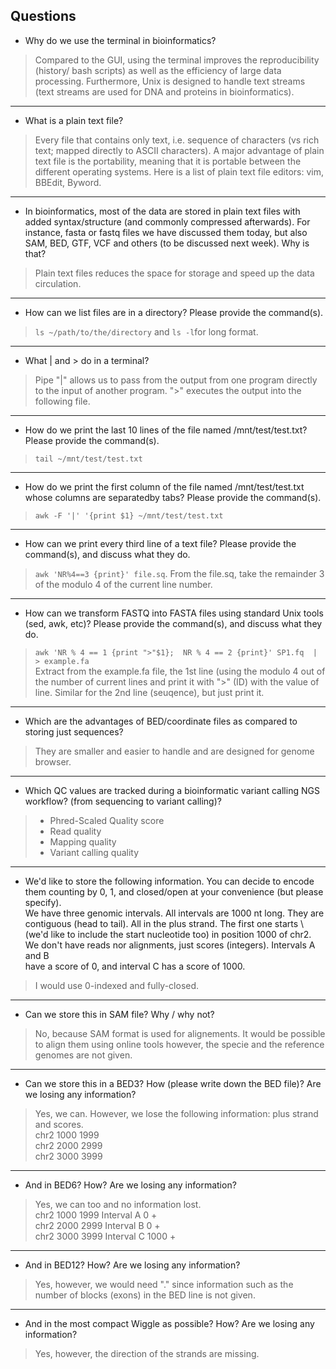 ## Questions 
* Why do we use the terminal in bioinformatics?
> Compared to the GUI, using the terminal improves the reproducibility (history/ bash scripts) as well as the efficiency of large data processing. Furthermore, Unix is designed to handle text streams (text streams are used for DNA and proteins in bioinformatics). 
---
* What is a plain text file?
> Every file that contains only text, i.e. sequence of characters (vs rich text;  mapped directly to ASCII characters). A major advantage of plain text file is the portability, meaning that it is portable between the different operating systems. Here is a list of plain text file editors: vim, BBEdit, Byword.
---
* In bioinformatics, most of the data are stored in plain text files with added syntax/structure (and commonly compressed afterwards). For instance, fasta or fastq files we have discussed them today, but also SAM, BED, GTF, VCF and others (to be discussed next week). Why is that?
> Plain text files reduces the space for storage and speed up the data circulation. 
---
* How can we list files are in a directory? Please provide the command(s).
> `ls ~/path/to/the/directory` and `ls -l`for long format. 
---
* What | and > do in a terminal?
> Pipe "|" allows us to pass from the output from one program directly to the input of another program. 
> ">" executes the output into the following file. 
---
* How do we print the last 10 lines of the file named /mnt/test/test.txt? Please provide the command(s).
> `tail ~/mnt/test/test.txt`
---
* How do we print the first column of the file named /mnt/test/test.txt whose columns are separatedby tabs? Please provide the command(s).
> `awk -F '|' '{print $1} ~/mnt/test/test.txt `
---
* How can we print every third line of a text file? Please provide the command(s), and discuss what they do.
> `awk 'NR%4==3 {print}' file.sq`. From the file.sq, take the remainder 3 of the modulo 4 of the current line number. 
---
* How can we transform FASTQ into FASTA files using standard Unix tools (sed, awk, etc)? Please provide the command(s), and discuss what they do.
> `awk 'NR % 4 == 1 {print ">"$1}; 
     NR % 4 == 2 {print}' SP1.fq 
     | > example.fa` \
Extract from the example.fa file, the 1st line (using the modulo 4 out of the number of current lines and print it with ">" (ID) with the value of line. Similar for the 2nd line (seuqence), but just print it. 
---
* Which are the advantages of BED/coordinate files as compared to storing just sequences?
> They are smaller and easier to handle and are designed for genome browser. 
---
* Which QC values are tracked during a bioinformatic variant calling NGS workflow? (from sequencing to variant calling)?
> - Phred-Scaled Quality score 
> - Read quality 
> - Mapping quality 
> - Variant calling quality 
---
* We'd like to store the following information. You can decide to encode them counting by 0, 1, and closed/open at your convenience (but please specify). \
We have three genomic intervals. All intervals are 1000 nt long. They are contiguous (head to tail). All in the plus strand. The first one starts \ 
(we'd like to include the start nucleotide too) in position 1000 of chr2. We don't have reads nor alignments, just scores (integers). Intervals A and B \
have a score of 0, and interval C has a score of 1000.
> I would use 0-indexed and fully-closed. 
---
* Can we store this in SAM file? Why / why not?
> No, because SAM format is used for alignements. It would be possible to align them using online tools however, the specie and the reference genomes are not given. 
---
* Can we store this in a BED3? How (please write down the BED file)? Are we losing any information?
> Yes, we can. However, we lose the following information: plus strand and scores.  \
chr2 1000 1999 \
chr2 2000 2999 \
chr2 3000 3999
---
* And in BED6? How? Are we losing any information?
> Yes, we can too and no information lost. \
chr2 1000 1999 Interval A 0 +\
chr2 2000 2999 Interval B 0 +\
chr2 3000 3999 Interval C 1000 + 
---
* And in BED12? How? Are we losing any information?
> Yes, however, we would need "." since information such as the number of blocks (exons) in the BED line is not given. 
---
* And in the most compact Wiggle as possible? How? Are we losing any information?
> Yes, however, the direction of the strands are missing.
